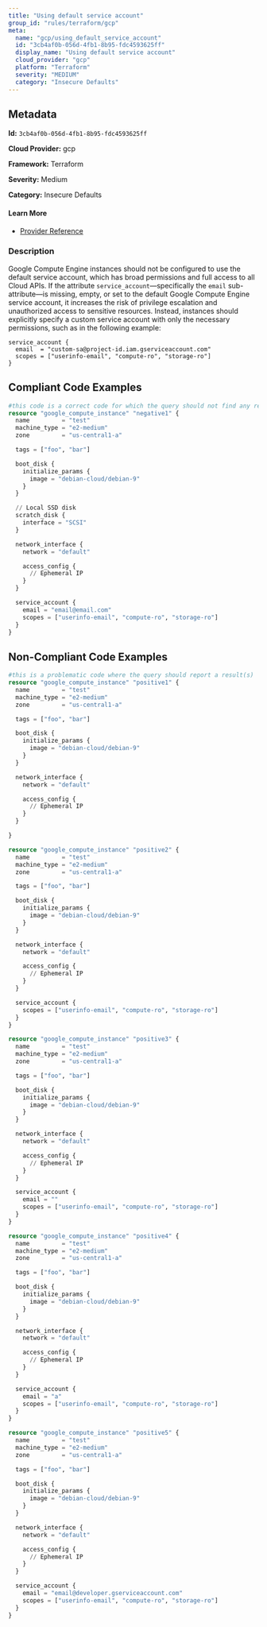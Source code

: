 ```yaml
---
title: "Using default service account"
group_id: "rules/terraform/gcp"
meta:
  name: "gcp/using_default_service_account"
  id: "3cb4af0b-056d-4fb1-8b95-fdc4593625ff"
  display_name: "Using default service account"
  cloud_provider: "gcp"
  platform: "Terraform"
  severity: "MEDIUM"
  category: "Insecure Defaults"
---
```

## Metadata

**Id:** `3cb4af0b-056d-4fb1-8b95-fdc4593625ff`

**Cloud Provider:** gcp

**Framework:** Terraform

**Severity:** Medium

**Category:** Insecure Defaults

#### Learn More

 - [Provider Reference](https://registry.terraform.io/providers/hashicorp/google/latest/docs/resources/compute_instance)

### Description

 Google Compute Engine instances should not be configured to use the default service account, which has broad permissions and full access to all Cloud APIs. If the attribute `service_account`—specifically the `email` sub-attribute—is missing, empty, or set to the default Google Compute Engine service account, it increases the risk of privilege escalation and unauthorized access to sensitive resources. Instead, instances should explicitly specify a custom service account with only the necessary permissions, such as in the following example:

```
service_account {
  email  = "custom-sa@project-id.iam.gserviceaccount.com"
  scopes = ["userinfo-email", "compute-ro", "storage-ro"]
}
```


## Compliant Code Examples
```terraform
#this code is a correct code for which the query should not find any result
resource "google_compute_instance" "negative1" {
  name         = "test"
  machine_type = "e2-medium"
  zone         = "us-central1-a"

  tags = ["foo", "bar"]

  boot_disk {
    initialize_params {
      image = "debian-cloud/debian-9"
    }
  }

  // Local SSD disk
  scratch_disk {
    interface = "SCSI"
  }

  network_interface {
    network = "default"

    access_config {
      // Ephemeral IP
    }
  }

  service_account {
    email = "email@email.com"
    scopes = ["userinfo-email", "compute-ro", "storage-ro"]
  }
}
```
## Non-Compliant Code Examples
```terraform
#this is a problematic code where the query should report a result(s)
resource "google_compute_instance" "positive1" {
  name         = "test"
  machine_type = "e2-medium"
  zone         = "us-central1-a"

  tags = ["foo", "bar"]

  boot_disk {
    initialize_params {
      image = "debian-cloud/debian-9"
    }
  }

  network_interface {
    network = "default"

    access_config {
      // Ephemeral IP
    }
  }

}

resource "google_compute_instance" "positive2" {
  name         = "test"
  machine_type = "e2-medium"
  zone         = "us-central1-a"

  tags = ["foo", "bar"]

  boot_disk {
    initialize_params {
      image = "debian-cloud/debian-9"
    }
  }

  network_interface {
    network = "default"

    access_config {
      // Ephemeral IP
    }
  }

  service_account {
    scopes = ["userinfo-email", "compute-ro", "storage-ro"]
  }
}

resource "google_compute_instance" "positive3" {
  name         = "test"
  machine_type = "e2-medium"
  zone         = "us-central1-a"

  tags = ["foo", "bar"]

  boot_disk {
    initialize_params {
      image = "debian-cloud/debian-9"
    }
  }

  network_interface {
    network = "default"

    access_config {
      // Ephemeral IP
    }
  }

  service_account {
    email = ""
    scopes = ["userinfo-email", "compute-ro", "storage-ro"]
  }
}

resource "google_compute_instance" "positive4" {
  name         = "test"
  machine_type = "e2-medium"
  zone         = "us-central1-a"

  tags = ["foo", "bar"]

  boot_disk {
    initialize_params {
      image = "debian-cloud/debian-9"
    }
  }

  network_interface {
    network = "default"

    access_config {
      // Ephemeral IP
    }
  }

  service_account {
    email = "a"
    scopes = ["userinfo-email", "compute-ro", "storage-ro"]
  }
}

resource "google_compute_instance" "positive5" {
  name         = "test"
  machine_type = "e2-medium"
  zone         = "us-central1-a"

  tags = ["foo", "bar"]

  boot_disk {
    initialize_params {
      image = "debian-cloud/debian-9"
    }
  }

  network_interface {
    network = "default"

    access_config {
      // Ephemeral IP
    }
  }

  service_account {
    email = "email@developer.gserviceaccount.com"
    scopes = ["userinfo-email", "compute-ro", "storage-ro"]
  }
}
```